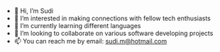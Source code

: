 - 👋 Hi, I’m Sudi
- 👀 I’m interested in making connections with fellow tech enthusiasts
- 🌱 I’m currently learning different languages
- 💞️ I’m looking to collaborate on various software developing projects
- 📫 You can reach me by email: sudi.m@hotmail.com

<!---
Sudireri/Sudireri is a ✨ special ✨ repository because its `README.md` (this file) appears on your GitHub profile.
You can click the Preview link to take a look at your changes.
--->
